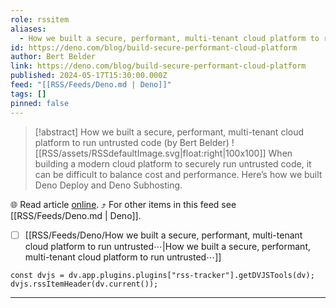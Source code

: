 ```yaml
---
role: rssitem
aliases:
  - How we built a secure, performant, multi-tenant cloud platform to run untrusted code
id: https://deno.com/blog/build-secure-performant-cloud-platform
author: Bert Belder
link: https://deno.com/blog/build-secure-performant-cloud-platform
published: 2024-05-17T15:30:00.000Z
feed: "[[RSS/Feeds/Deno.md | Deno]]"
tags: []
pinned: false
---
```


> [!abstract] How we built a secure, performant, multi-tenant cloud platform to run untrusted code (by Bert Belder)
> ![[RSS/assets/RSSdefaultImage.svg|float:right|100x100]] When building a modern cloud platform to securely run untrusted code, it can be difficult to balance cost and performance. Here’s how we built Deno Deploy and Deno Subhosting.

🌐 Read article [online](https://deno.com/blog/build-secure-performant-cloud-platform). ⤴ For other items in this feed see [[RSS/Feeds/Deno.md | Deno]].

- [ ] [[RSS/Feeds/Deno/How we built a secure, performant, multi-tenant cloud platform to run untrusted⋯|How we built a secure, performant, multi-tenant cloud platform to run untrusted⋯]]

~~~dataviewjs
const dvjs = dv.app.plugins.plugins["rss-tracker"].getDVJSTools(dv);
dvjs.rssItemHeader(dv.current());
~~~

- - -

